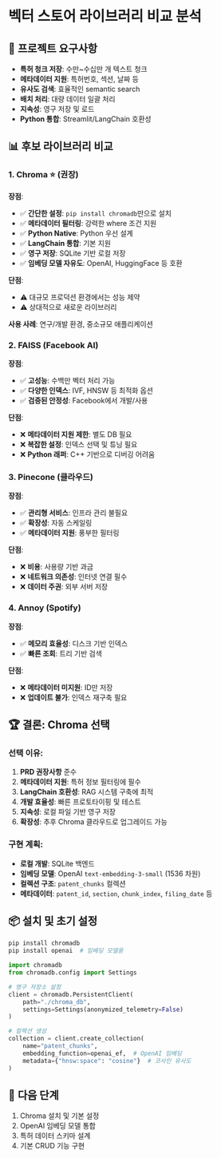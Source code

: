 # 벡터 스토어 라이브러리 비교 분석

## 🎯 프로젝트 요구사항
- **특허 청크 저장**: 수만~수십만 개 텍스트 청크
- **메타데이터 지원**: 특허번호, 섹션, 날짜 등
- **유사도 검색**: 효율적인 semantic search
- **배치 처리**: 대량 데이터 일괄 처리
- **지속성**: 영구 저장 및 로드
- **Python 통합**: Streamlit/LangChain 호환성

## 📊 후보 라이브러리 비교

### 1. **Chroma** ⭐ (권장)
**장점**:
- ✅ **간단한 설정**: `pip install chromadb`만으로 설치
- ✅ **메타데이터 필터링**: 강력한 where 조건 지원
- ✅ **Python Native**: Python 우선 설계
- ✅ **LangChain 통합**: 기본 지원
- ✅ **영구 저장**: SQLite 기반 로컬 저장
- ✅ **임베딩 모델 자유도**: OpenAI, HuggingFace 등 호환

**단점**:
- ⚠️ 대규모 프로덕션 환경에서는 성능 제약
- ⚠️ 상대적으로 새로운 라이브러리

**사용 사례**: 연구/개발 환경, 중소규모 애플리케이션

### 2. **FAISS** (Facebook AI)
**장점**:
- ✅ **고성능**: 수백만 벡터 처리 가능
- ✅ **다양한 인덱스**: IVF, HNSW 등 최적화 옵션
- ✅ **검증된 안정성**: Facebook에서 개발/사용

**단점**:
- ❌ **메타데이터 지원 제한**: 별도 DB 필요
- ❌ **복잡한 설정**: 인덱스 선택 및 튜닝 필요
- ❌ **Python 래퍼**: C++ 기반으로 디버깅 어려움

### 3. **Pinecone** (클라우드)
**장점**:
- ✅ **관리형 서비스**: 인프라 관리 불필요
- ✅ **확장성**: 자동 스케일링
- ✅ **메타데이터 지원**: 풍부한 필터링

**단점**:
- ❌ **비용**: 사용량 기반 과금
- ❌ **네트워크 의존성**: 인터넷 연결 필수
- ❌ **데이터 주권**: 외부 서버 저장

### 4. **Annoy** (Spotify)
**장점**:
- ✅ **메모리 효율성**: 디스크 기반 인덱스
- ✅ **빠른 조회**: 트리 기반 검색

**단점**:
- ❌ **메타데이터 미지원**: ID만 저장
- ❌ **업데이트 불가**: 인덱스 재구축 필요

## 🏆 결론: Chroma 선택

### 선택 이유:
1. **PRD 권장사항** 준수
2. **메타데이터 지원**: 특허 정보 필터링에 필수
3. **LangChain 호환성**: RAG 시스템 구축에 최적
4. **개발 효율성**: 빠른 프로토타이핑 및 테스트
5. **지속성**: 로컬 파일 기반 영구 저장
6. **확장성**: 추후 Chroma 클라우드로 업그레이드 가능

### 구현 계획:
- **로컬 개발**: SQLite 백엔드
- **임베딩 모델**: OpenAI `text-embedding-3-small` (1536 차원)
- **컬렉션 구조**: `patent_chunks` 컬렉션
- **메타데이터**: `patent_id`, `section`, `chunk_index`, `filing_date` 등

## 📦 설치 및 초기 설정

```bash
pip install chromadb
pip install openai  # 임베딩 모델용
```

```python
import chromadb
from chromadb.config import Settings

# 영구 저장소 설정
client = chromadb.PersistentClient(
    path="./chroma_db",
    settings=Settings(anonymized_telemetry=False)
)

# 컬렉션 생성
collection = client.create_collection(
    name="patent_chunks",
    embedding_function=openai_ef,  # OpenAI 임베딩
    metadata={"hnsw:space": "cosine"}  # 코사인 유사도
)
```

## 🔄 다음 단계
1. Chroma 설치 및 기본 설정
2. OpenAI 임베딩 모델 통합
3. 특허 데이터 스키마 설계
4. 기본 CRUD 기능 구현 